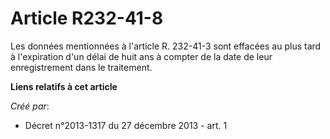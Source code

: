 # Article R232-41-8

Les données mentionnées à l'article R. 232-41-3 sont effacées au plus tard à l'expiration d'un délai de huit ans à compter de
la date de leur enregistrement dans le traitement.

**Liens relatifs à cet article**

_Créé par_:

  - Décret n°2013-1317 du 27 décembre 2013 - art. 1
